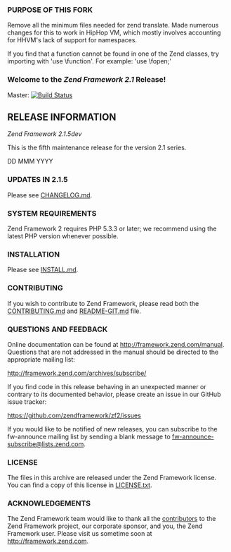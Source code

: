 ### PURPOSE OF THIS FORK ###

Remove all the minimum files needed for zend translate.  Made numerous changes for this to work in HipHop VM, which mostly involves
accounting for HHVM's lack of support for namespaces.
    
If you find that a function cannot be found in one of the Zend classes, try importing with 'use \function'.
For example: 'use \fopen;'

### Welcome to the *Zend Framework 2.1* Release!

Master: [![Build Status](https://secure.travis-ci.org/Hillgod/zf2.png?branch=master)](http://travis-ci.org/Hillgod/zf2)

## RELEASE INFORMATION

*Zend Framework 2.1.5dev*

This is the fifth maintenance release for the version 2.1 series.

DD MMM YYYY

### UPDATES IN 2.1.5

Please see [CHANGELOG.md](CHANGELOG.md).

### SYSTEM REQUIREMENTS

Zend Framework 2 requires PHP 5.3.3 or later; we recommend using the
latest PHP version whenever possible.

### INSTALLATION

Please see [INSTALL.md](INSTALL.md).

### CONTRIBUTING

If you wish to contribute to Zend Framework, please read both the
[CONTRIBUTING.md](CONTRIBUTING.md) and [README-GIT.md](README-GIT.md) file.

### QUESTIONS AND FEEDBACK

Online documentation can be found at http://framework.zend.com/manual.
Questions that are not addressed in the manual should be directed to the
appropriate mailing list:

http://framework.zend.com/archives/subscribe/

If you find code in this release behaving in an unexpected manner or
contrary to its documented behavior, please create an issue in our GitHub
issue tracker:

https://github.com/zendframework/zf2/issues

If you would like to be notified of new releases, you can subscribe to
the fw-announce mailing list by sending a blank message to
<fw-announce-subscribe@lists.zend.com>.

### LICENSE

The files in this archive are released under the Zend Framework license.
You can find a copy of this license in [LICENSE.txt](LICENSE.txt).

### ACKNOWLEDGEMENTS

The Zend Framework team would like to thank all the [contributors](https://github.com/zendframework/zf2/contributors) to the Zend
Framework project, our corporate sponsor, and you, the Zend Framework user.
Please visit us sometime soon at http://framework.zend.com.
